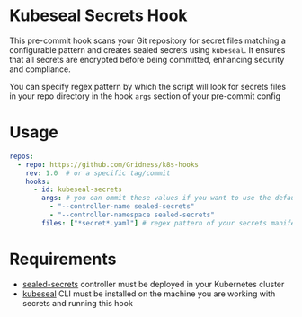 # Kubeseal Secrets Hook
This pre-commit hook scans your Git repository for secret files matching a configurable pattern and creates sealed secrets using `kubeseal`. It ensures that all secrets are encrypted before being committed, enhancing security and compliance.

You can specify regex pattern by which the script will look for secrets files in your repo directory in the hook `args` section of your pre-commit config
# Usage
```yaml
repos:
  - repo: https://github.com/Gridness/k8s-hooks
    rev: 1.0  # or a specific tag/commit
    hooks:
      - id: kubeseal-secrets
        args: # you can ommit these values if you want to use the default ones listed below
          - "--controller-name sealed-secrets"
          - "--controller-namespace sealed-secrets"
        files: ["*secret*.yaml"] # regex pattern of your secrets manifests filenames
```
# Requirements
- [sealed-secrets](https://artifacthub.io/packages/helm/bitnami-labs/sealed-secrets) controller must be deployed in your Kubernetes cluster
- [kubeseal](https://github.com/bitnami-labs/sealed-secrets) CLI must be installed on the machine you are working with secrets and running this hook
